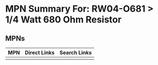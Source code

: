 



# MPN Summary For: RW04-O681 > 1/4 Watt 680 Ohm Resistor

## MPNs
  

|MPN|Direct Links|Search Links|
| :--- | :--- | :--- |
||||

